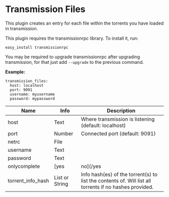 # Transmission Files

This plugin creates an entry for each file within the torrents you have loaded in transmission.

This plugin requires the transmissionrpc library. To install it, run:

```
easy_install transmissionrpc
```

You may be required to upgrade transmissionrpc after upgrading transmission, for that just add `--upgrade` to the previous command.

**Example:**

```
transmission_files:
  host: localhost
  port: 9091
  username: myusername
  password: mypassword
```


| **Name** | **Info** | **Description** |
| --- | --- | --- |
| host | Text | Where transmission is listening (default: localhost) |
| port | Number | Connected port (default: 9091) |
| netrc | File |  |
| username | Text |  |
| password | Text |  |
| onlycomplete | [yes|no](/yes|no) | If this is enabled, only completed files will have entries created. |
|  torrent_info_hash  |  List or String  |  Info hash(es) of the torrent(s) to list the contents of. Will list all torrents if no hashes provided.  |
